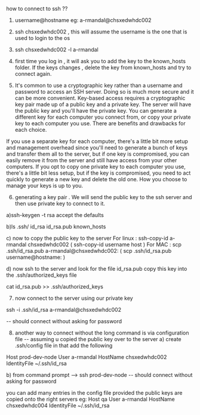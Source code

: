 how to connect to ssh ??

1) username@hostname  eg: a-rmandal@chsxedwhdc002

2) ssh chsxedwhdc002  , this will assume the username is the one that is used to login to the os

3) ssh chsxedwhdc002  -l a-rmandal


4) first time you log in , it will ask you to add the key to the known_hosts folder.
If the keys changes , delete the key from known_hosts and try to connect again.


5) It's common to use a cryptographic key rather than a username and password to access an SSH server. Doing so is much more secure and it can be more convenient. Key-based access requires a cryptographic key pair made up of a public key and a private key. The server will have the public key and you'll have the private key. You can generate a different key for each computer you connect from, or copy your private key to each computer you use. There are benefits and drawbacks for each choice.

If you use a separate key for each computer, there's a little bit more setup and management overhead since you'll need to generate a bunch of keys and transfer them all to the server, but if one key is compromised, you can easily remove it from the server and still have access from your other computers. If you opt to copy one private key to each computer you use, there's a little bit less setup, but if the key is compromised, you need to act quickly to generate a new key and delete the old one. How you choose to manage your keys is up to you.


6) generating a key pair . We will send the public key to the ssh server and then use private key to connect to it.

a)ssh-keygen -t rsa
accept the defaults

b)ls .ssh/
id_rsa		id_rsa.pub	known_hosts

c) now to copy the public key to the server
For linux : ssh-copy-id a-rmandal chsxedwhdc002     ( ssh-copy-id username host )
For MAC : scp .ssh/id_rsa.pub a-rmandal@chsxedwhdc002:   ( scp .ssh/id_rsa.pub username@hostname: )

d) now ssh to the server and look for the file id_rsa.pub
copy this key into the .ssh/authorized_keys file

cat id_rsa.pub >> .ssh/authorized_keys


7) now connect to the server using our private key

ssh -i .ssh/id_rsa a-rmandal@chsxedwhdc002

-- should connect without asking for password

8) another way to connect without the long command is via configuration file
-- assuming u copied the public key over to the server
a) create .ssh/config  file
in that add the following

Host prod-dev-node
        User a-rmandal
        HostName chsxedwhdc002
        IdentityFile ~/.ssh/id_rsa

b) from command prompt --> ssh prod-dev-node
-- should connect without asking for password 

 you can add many entries in the config file provided the public keys are copied onto the right servers
eg:
Host qa
        User a-rmandal
        HostName chsxedwhdc004
        IdentityFile ~/.ssh/id_rsa

